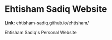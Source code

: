 # Ehtisham Sadiq Website


**Link:** ehtisham-sadiq.github.io/ehtisham/

Ehtisham Sadiq's Personal Website
